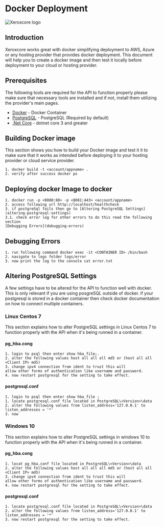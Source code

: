 # Docker Deployment
![Xeroxcore logo](https://github.com/Xeroxcore/Xeroxcore/blob/master/resources/images/Moby-logo.png)

## Introduction

Xeroxcore works great with docker simplifying deployment to AWS, Azure or any hosting provider that 
provides docker deployment. This document will help you to create a docker image and then test it 
locally before deployment to your cloud or hosting provider.

## Prerequisites

The following tools are required for the API to function properly please make sure that necessary tools 
are installed and if not, install them utilizing the provider's main pages.
- [Docker](https://www.docker.com/) - Docker Container
- [PostgreSQL](https://www.postgresql.org/) - PostgreSQL (Required by default)
- [.Net Core](https://dotnet.microsoft.com/download/dotnet-core/3.0) - dotnet core 3 and greater

##  Building Docker image 

This section shows you how to build your Docker image and test it it to make sure that it works 
as intended before deploying it to your hosting provider or cloud service provider.
```
1. docker build -t <account/appname> .
2. verify after success docker ps
```

## Deploying docker Image to docker 

```
1. docker run -p <8080:80> -p <8081:443> <account/appname>
2. access following url http://localhost/healthcheck
3. if postgreSql fails then go to [Altering PostgreSQL Settings](altering-postgresql-settings)
3.1. check error log for other errors to do this read the following section 
[Debugging Errors](debugging-errors)
```

## Debugging Errors

```
1. run following command docker exec -it <CONTAINER ID> /bin/bash
2. navigate to logs folder logs/error 
3. now print the log to the console cat error.txt
```

## Altering PostgreSQL Settings

A few settings have to be altered for the API to function well with docker. This is only
relevant if you are using posgreSQL outside of docker. if your postgresql is stored 
in a docker container then check docker documentation on how to connect 
multiple containers.

### Linux Centos 7 
This section explains how to alter PostgreSQL settings in Linux Centos 7 to function
properly with the API when it's being runned in a container.

#### pg_hba.cong

```
1. login to psql then enter show hba_file;.
2. alter the following values host all all all md5 or (host all all <Client IP> md5)
3. change ipv4 connection from ident to trust this will
allow other forms of authentication like username and password.
4. now restart postgresql for the setting to take effect.
```
#### postgresql.conf

```
1. login to psql then enter show hba_file ;
1. locate postgresql.conf file located in PostgreSQL\<Version>\data
2. alter the following values from listen_address='127.0.0.1' to listen_addresses = '*'
3. now
```

### Windows 10
This section explains how to alter PostgreSQL settings in windows 10 to function
properly with the API when it's being runned in a container.
#### pg_hba.cong

```
1. locat pg_hba.conf file located in PostgreSQL\<Version>\data
2. alter the following values host all all all md5 or (host all all <Client IP> md5)
3. change ipv4 connection from ident to trust this will
allow other forms of authentication like username and password.
4. now restart postgresql for the setting to take effect.
```
#### postgresql.conf

```
1. locate postgresql.conf file located in PostgreSQL\<Version>\data
2. alter the following values from listen_address='127.0.0.1' to listen_addresses = '*'
3. now restart postgresql for the setting to take effect.
```


